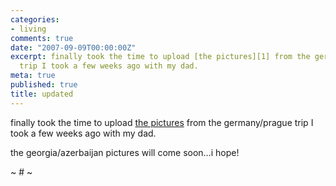 ```yaml
---
categories:
- living
comments: true
date: "2007-09-09T00:00:00Z"
excerpt: finally took the time to upload [the pictures][1] from the germany/prague
  trip I took a few weeks ago with my dad. 
meta: true
published: true
title: updated
---
```


finally took the time to upload [the pictures][1] from the germany/prague trip I took a few weeks ago with my dad.  

 [1]: http://caseykuhlman.typepad.com/photos/im_so_german/index.html

the georgia/azerbaijan pictures will come soon…i hope!

~ # ~